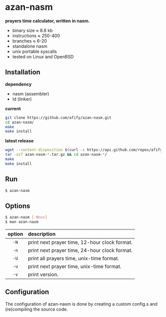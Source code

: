 azan-nasm
=========
**prayers time calculator, written in nasm.**

- binary size ≈ 8.8 kb
- instructions ≈ 250-400
- branches ≈ 6-20
- standalone nasm
- unix portable syscalls
- tested on Linux and OpenBSD

Installation
------------
**dependency**
- nasm (assembler)
- ld (linker)

**current**
```sh
git clone https://github.com/afify/azan-nasm.git
cd azan-nasm/
make
make install
```
**latest release**
```sh
wget --content-disposition $(curl -s https://api.github.com/repos/afify/azan-nasm/releases/latest | tr -d '",' | awk '/tag_name/ {print "https://github.com/afify/azan-nasm/archive/"$2".tar.gz"}')
tar -xzf azan-nasm-*.tar.gz && cd azan-nasm-*/
make
make install
```
Run
---
```sh
$ azan-nasm
```
Options
-------
```sh
$ azan-nasm [-Nnuv]
$ man azan-nasm
```
| option | description                                  |
|:------:|:---------------------------------------------|
| `-N`   | print next prayer time, 12-hour clock format.|
| `-n`   | print next prayer time, 24-hour clock format.|
| `-U`   | print all prayers time, unix-time format.    |
| `-u`   | print next prayer time, unix-time format.    |
| `-v`   | print version.                               |


Configuration
-------------
The configuration of azan-nasm is done by creating a custom config.s
and (re)compiling the source code.
